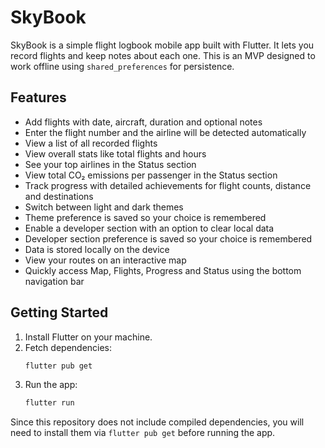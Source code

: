 # SkyBook

SkyBook is a simple flight logbook mobile app built with Flutter. It lets you record flights and keep notes about each one. This is an MVP designed to work offline using `shared_preferences` for persistence.

## Features

- Add flights with date, aircraft, duration and optional notes
- Enter the flight number and the airline will be detected automatically
- View a list of all recorded flights
- View overall stats like total flights and hours
- See your top airlines in the Status section
- View total CO₂ emissions per passenger in the Status section
- Track progress with detailed achievements for flight counts, distance and destinations
- Switch between light and dark themes
- Theme preference is saved so your choice is remembered
- Enable a developer section with an option to clear local data
- Developer section preference is saved so your choice is remembered
- Data is stored locally on the device
- View your routes on an interactive map
- Quickly access Map, Flights, Progress and Status using the bottom navigation bar

## Getting Started

1. Install Flutter on your machine.
2. Fetch dependencies:
   ```sh
   flutter pub get
   ```
3. Run the app:
   ```sh
   flutter run
   ```

Since this repository does not include compiled dependencies, you will need to install them via `flutter pub get` before running the app.
